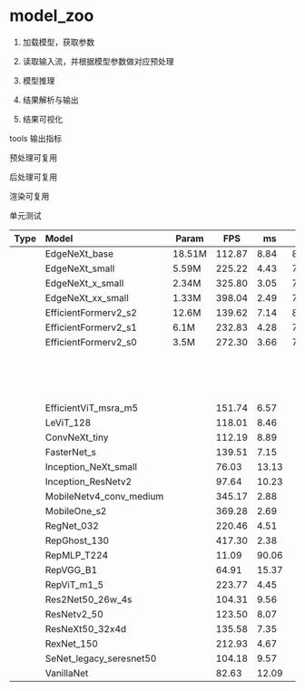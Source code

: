 # model_zoo

1. 加载模型，获取参数

2. 读取输入流，并根据模型参数做对应预处理

3. 模型推理

4. 结果解析与输出

5. 结果可视化


tools 输出指标

预处理可复用

后处理可复用

渲染可复用

单元测试


| Type | Model                     | Param  | FPS    | ms     | acc   |     |
| ---- | :------------------------ | ------ | ------ | ------ | ----- | --- |
|      | EdgeNeXt_base             | 18.51M | 112.87 | 8.84   | 82.47 |     |
|      | EdgeNeXt_small            | 5.59M  | 225.22 | 4.43   | 79.41 |     |
|      | EdgeNeXt_x_small          | 2.34M  | 325.80 | 3.05   | 74.96 |     |
|      | EdgeNeXt_xx_small         | 1.33M  | 398.04 | 2.49   | 71.23 |     |
|      | EfficientFormerv2_s2      | 12.6M  | 139.62 | 7.14   | 81.6  |     |
|      | EfficientFormerv2_s1      | 6.1M   | 232.83 | 4.28   | 79.0  |     |
|      | EfficientFormerv2_s0      | 3.5M   | 272.30 | 3.66   | 75.7  |     |
|      |                           |        |        |        |       |     |
|      |                           |        |        |        |       |     |
|      |                           |        |        |        |       |     |
|      |                           |        |        |        |       |     |
|      |                           |        |        |        |       |     |
|      |                           |        |        |        |       |     |
|      |                           |        |        |        |       |     |
|      |                           |        |        |        |       |     |
|      |                           |        |        |        |       |     |
|      |                           |        |        |        |       |     |
|      |                           |        |        |        |       |     |
|      |                           |        |        |        |       |     |
|      |                           |        |        |        |       |     |
|      |                           |        |        |        |       |     |
|      |                           |        |        |        |       |     |
|      | EfficientViT_msra_m5      |        | 151.74 | 6.57   |       |     |
|      | LeViT_128                 |        | 118.01 | 8.46   |       |     |
|      | ConvNeXt_tiny             |        | 112.19 | 8.89   |       |     |
|      | FasterNet_s               |        | 139.51 | 7.15   |       |     |
|      | Inception_NeXt_small      |        | 76.03  | 13.13  |       |     |
|      | Inception_ResNetv2        |        | 97.64  | 10.23  |       |     |
|      | MobileNetv4_conv_medium   |        | 345.17 | 2.88   |       |     |
|      | MobileOne_s2              |        | 369.28 | 2.69   |       |     |
|      | RegNet_032                |        | 220.46 | 4.51   |       |     |
|      | RepGhost_130              |        | 417.30 | 2.38   |       |     |
|      | RepMLP_T224               |        | 11.09  | 90.06  |       |     |
|      | RepVGG_B1                 |        | 64.91  | 15.37  |       |     |
|      | RepViT_m1_5               |        | 223.77 | 4.45   |       |     |
|      | Res2Net50_26w_4s          |        | 104.31 | 9.56   |       |     |
|      | ResNetv2_50               |        | 123.50 | 8.07   |       |     |
|      | ResNeXt50_32x4d           |        | 135.58 | 7.35   |       |     |
|      | RexNet_150                |        | 212.93 | 4.67   |       |     |
|      | SeNet_legacy_seresnet50   |        | 104.18 | 9.57   |       |     |
|      | VanillaNet                |        | 82.63  | 12.09  |       |     |
